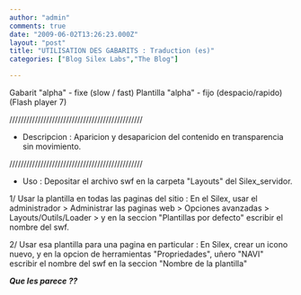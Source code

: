 ```yaml
---
author: "admin"
comments: true
date: "2009-06-02T13:26:23.000Z"
layout: "post"
title: "UTILISATION DES GABARITS : Traduction (es)"
categories: ["Blog Silex Labs","The Blog"]

---
```

Gabarit "alpha" - fixe (slow / fast)
Plantilla "alpha" - fijo (despacio/rapido)
(Flash player 7)

///////////////////////////////////////////////

- Descripcion :
Aparicion y desaparicion del contenido en transparencia
sin movimiento.

///////////////////////////////////////////////

- Uso :
Depositar el archivo swf en la carpeta "Layouts" del Silex_servidor.

1/ Usar la plantilla en todas las paginas del sitio :
En el Silex, usar el administrador > Administrar las paginas web >
Opciones avanzadas > Layouts/Outils/Loader >
y en la seccion "Plantillas por defecto" escribir el nombre del swf.

2/ Usar esa plantilla para una pagina en particular :
En Silex, crear un icono nuevo,
y en la opcion de herramientas "Propriedades", uñero "NAVI"
escribir el nombre del swf en la seccion "Nombre de la plantilla"

**_Que les parece ??_**


